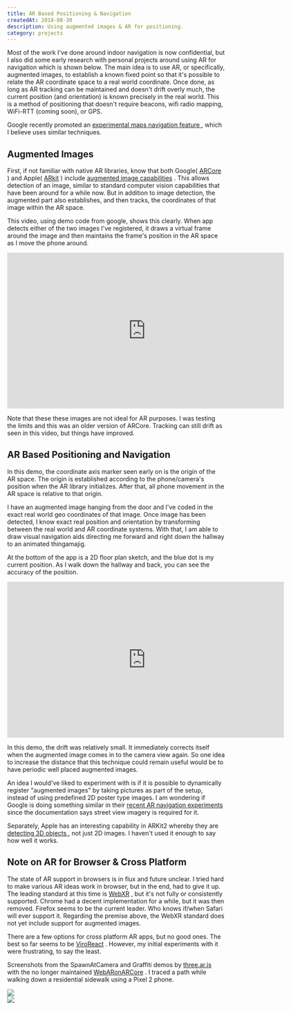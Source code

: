 ```yaml
---
title: AR Based Positioning & Navigation
createdAt: 2018-08-30
description: Using augmented images & AR for positioning.
category: projects
---
```


<p>
  Most of the work I've done around indoor navigation is now confidential, but I also did some early research with
  personal projects around using AR for navigation which is shown below. The main idea is to use AR, or
  specifically, augmented images, to establish a known fixed point so that it's possible to relate the AR coordinate
  space to a real world coordinate. Once done, as long as AR tracking can be maintained and doesn't drift overly
  much, the current position (and orientation) is known precisely in the real world. This is a method of positioning
  that doesn't require beacons, wifi radio mapping, WiFi-RTT (coming soon), or GPS.
</p>
<p>
  Google recently promoted an
  <a href="https://www.theverge.com/2019/2/10/18219325/google-maps-augmented-reality-ar-feature-app-prototype-test">
    experimental maps navigation feature
  </a>
  , which I believe uses similar techniques.
</p>
<h2>Augmented Images</h2>
<p>
  First, if not familiar with native AR libraries, know that both Google(
  <a href="https://developers.google.com/ar/">ARCore</a>
  ) and Apple(
  <a href="https://developer.apple.com/arkit/">ARkit</a>
  ) include
  <a href="https://developers.google.com/ar/develop/java/augmented-images/">augmented image capabilities</a>
  . This allows detection of an image, similar to standard computer vision capabilities that have been around for a
  while now. But in addition to image detection, the augmented part also establishes, and then tracks, the
  coordinates of that image within the AR space.
</p>
<p>
  This video, using demo code from google, shows this clearly. When app detects either of the two images I've
  registered, it draws a virtual frame around the image and then maintains the frame's position in the AR space as I
  move the phone around.
</p>
<div class="video-responsive">
  <iframe
    allowfullscreen
    frameborder="0"
    height="360"
    src="https://www.youtube.com/embed/tKrP-HFN9mE?feature=oembed&rel=0"
    width="640"
  ></iframe>
</div>
<p>
  Note that these these images are not ideal for AR purposes. I was testing the limits and this was an older version
  of ARCore. Tracking can still drift as seen in this video, but things have improved.
</p>

<h2>AR Based Positioning and Navigation</h4>
<p>
  In this demo, the coordinate axis marker seen early on is the origin of the AR space. The origin is established
  according to the phone/camera's position when the AR library initializes. After that, all phone movement in the AR
  space is relative to that origin.
</p>

<p>
  I have an augmented image hanging from the door and I've coded in the exact real world geo coordinates of that
  image. Once image has been detected, I know exact real position and orientation by transforming between the real
  world and AR coordinate systems. With that, I am able to draw visual navigation aids directing me forward and
  right down the hallway to an animated thingamajig.
</p>
<p>
  At the bottom of the app is a 2D floor plan sketch, and the blue dot is my current position. As I walk down the
  hallway and back, you can see the accuracy of the position.
</p>
<div class="video-responsive">
  <iframe
    allowfullscreen
    frameborder="0"
    height="360"
    src="https://www.youtube.com/embed/7TXlz-wKXb0?feature=oembed&rel=0"
    width="640"
  ></iframe>
</div>
<p>
  In this demo, the drift was relatively small. It immediately corrects itself when the augmented image comes in to
  the camera view again. So one idea to increase the distance that this technique could remain useful would be to
  have periodic well placed augmented images.
</p>
<p>
  An idea I would've liked to experiment with is if it is possible to dynamically register "augmented images" by
  taking pictures as part of the setup, instead of using predefined 2D poster type images. I am wondering if Google
  is doing something similar in their
  <a href="https://www.theverge.com/2019/2/10/18219325/google-maps-augmented-reality-ar-feature-app-prototype-test">
    recent AR navigation experiments
  </a>
  since the documentation says street view imagery is required for it.
</p>
<p>
  Separately, Apple has an interesting capability in ARKit2 whereby they are
  <a href="https://developer.apple.com/documentation/arkit/scanning_and_detecting_3d_objects">
    detecting 3D objects
  </a>
  , not just 2D images. I haven't used it enough to say how well it works.
</p>

<h2>Note on AR for Browser & Cross Platform</h4>
<p>
  The state of AR support in browsers is in flux and future unclear. I tried hard to make various AR ideas work in
  browser, but in the end, had to give it up. The leading standard at this time is
  <a href="https://www.w3.org/TR/webxr/">WebXR</a>
  , but it's not fully or consistently supported. Chrome had a decent implementation for a while, but it was then
  removed. Firefox seems to be the current leader. Who knows if/when Safari will ever support it. Regarding the
  premise above, the WebXR standard does not yet include support for augmented images.
</p>
<p>
  There are a few options for cross platform AR apps, but no good ones. The best so far seems to be
  <a href="https://viromedia.com/viroreact">ViroReact</a>
  . However, my initial experiments with it were frustrating, to say the least.
</p>
<p>
  Screenshots from the SpawnAtCamera and Graffiti demos by
  <a href="https://github.com/google-ar/">three.ar.js</a>
  with the no longer maintained
  <a href="https://github.com/google-ar/WebARonARCore">WebARonARCore</a>
  . I traced a path while walking down a residential sidewalk using a Pixel 2 phone.
</p>
<div class="row">
  <div class="col-6">
    <img class="img-fluid rounded" src="/i/projects/2018/0830-ar-nav/webxr-1.png" />
  </div>
  <div class="col-6">
    <img class="img-fluid rounded" src="/i/projects/2018/0830-ar-nav/webxr-2.png" />
  </div>
</div>
